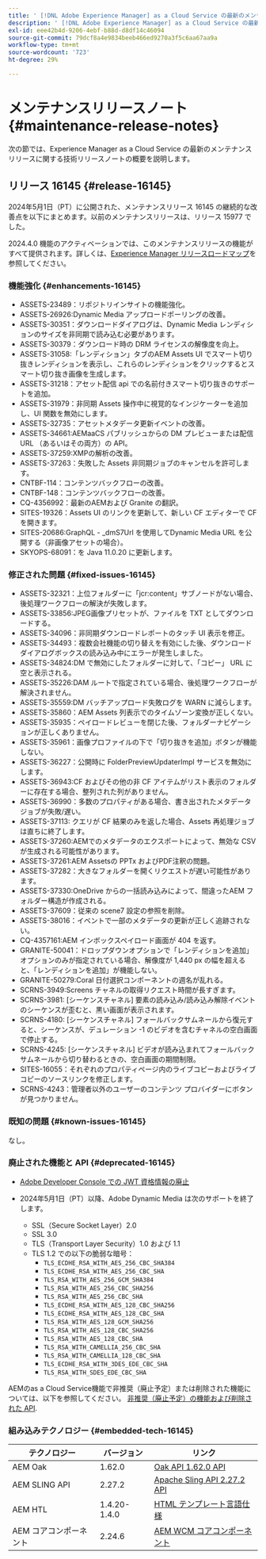 ```yaml
---
title: ' [!DNL Adobe Experience Manager] as a Cloud Service の最新のメンテナンスリリースノート'
description: ' [!DNL Adobe Experience Manager] as a Cloud Service の最新のメンテナンスリリースノート'
exl-id: eee42b4d-9206-4ebf-b88d-d8df14c46094
source-git-commit: 79dcf8a4e9834beeb466ed9270a3f5c6aa67aa9a
workflow-type: tm+mt
source-wordcount: '723'
ht-degree: 29%

---
```


# メンテナンスリリースノート {#maintenance-release-notes}

次の節では、Experience Manager as a Cloud Service の最新のメンテナンスリリースに関する技術リリースノートの概要を説明します。

## リリース 16145 {#release-16145}

2024年5月1日（PT）に公開された、メンテナンスリリース 16145 の継続的な改善点を以下にまとめます。以前のメンテナンスリリースは、リリース 15977 でした。

2024.4.0 機能のアクティベーションでは、このメンテナンスリリースの機能がすべて提供されます。詳しくは、[Experience Manager リリースロードマップ](https://experienceleague.adobe.com/ja/docs/experience-manager-release-information/aem-release-updates/update-releases-roadmap)を参照してください。

### 機能強化 {#enhancements-16145}

* ASSETS-23489：リポジトリインサイトの機能強化。
* ASSETS-26926:Dynamic Media アップロードポーリングの改善。
* ASSETS-30351：ダウンロードダイアログは、Dynamic Media レンディションのサイズを非同期で読み込む必要があります。
* ASSETS-30379：ダウンロード時の DRM ライセンスの解像度を向上。
* ASSETS-31058:「レンディション」タブのAEM Assets UI でスマート切り抜きレンディションを表示し、これらのレンディションをクリックするとスマート切り抜き画像を生成します。
* ASSETS-31218：アセット配信 api での名前付きスマート切り抜きのサポートを追加。
* ASSETS-31979：非同期 Assets 操作中に視覚的なインジケーターを追加し、UI 関数を無効にします。
* ASSETS-32735：アセットメタデータ更新イベントの改善。
* ASSETS-34661:AEMaaCS パブリッシュからの DM プレビューまたは配信 URL （あるいはその両方）の API。
* ASSETS-37259:XMPの解析の改善。
* ASSETS-37263：失敗した Assets 非同期ジョブのキャンセルを許可します。
* CNTBF-114：コンテンツバックフローの改善。
* CNTBF-148：コンテンツバックフローの改善。
* CQ-4356992：最新のAEMおよび Granite の翻訳。
* SITES-19326：Assets UI のリンクを更新して、新しい CF エディターで CF を開きます。
* SITES-20686:GraphQL - _dmS7Url を使用してDynamic Media URL を公開する（非画像アセットの場合）。
* SKYOPS-68091：を Java 11.0.20 に更新します。

### 修正された問題 {#fixed-issues-16145}

* ASSETS-32321：上位フォルダーに「jcr:content」サブノードがない場合、後処理ワークフローの解決が失敗します。
* ASSETS-33856:JPEG画像プリセットが、ファイルを TXT としてダウンロードする。
* ASSETS-34096：非同期ダウンロードレポートのタッチ UI 表示を修正。
* ASSETS-34493：複数会社機能の切り替えを有効にした後、ダウンロードダイアログボックスの読み込み中にエラーが発生しました。
* ASSETS-34824:DM で無効にしたフォルダーに対して、「コピー」 URL に空と表示される。
* ASSETS-35226:DAM ルートで指定されている場合、後処理ワークフローが解決されません。
* ASSETS-35559:DM バッチアップロード失敗ログを WARN に減らします。
* ASSETS-35860：AEM Assets 列表示でのタイムゾーン変換が正しくない。
* ASSETS-35935：ペイロードレビューを閉じた後、フォルダーナビゲーションが正しくありません。
* ASSETS-35961：画像プロファイルの下で「切り抜きを追加」ボタンが機能しない。
* ASSETS-36227：公開時に FolderPreviewUpdaterImpl サービスを無効にします。
* ASSETS-36943:CF およびその他の非 CF アイテムがリスト表示のフォルダーに存在する場合、整列された列がありません。
* ASSETS-36990：多数のプロパティがある場合、書き出されたメタデータジョブが失敗/遅い。
* ASSETS-37113: クエリが CF 結果のみを返した場合、Assets 再処理ジョブは直ちに終了します。
* ASSETS-37260:AEMでのメタデータのエクスポートによって、無効な CSV が生成される可能性があります。
* ASSETS-37261:AEM Assetsの PPTx およびPDF注釈の問題。
* ASSETS-37282：大きなフォルダーを開くリクエストが遅い可能性があります。
* ASSETS-37330:OneDrive からの一括読み込みによって、間違ったAEM フォルダー構造が作成される。
* ASSETS-37609：従来の scene7 設定の参照を削除。
* ASSETS-38016：イベントで一部のメタデータの更新が正しく追跡されない。
* CQ-4357161:AEM インボックスペイロード画面が 404 を返す。
* GRANITE-50041：ドロップダウンオプションで「レンディションを追加」オプションのみが指定されている場合、解像度が 1,440 px の幅を超えると、「レンディションを追加」が機能しない。
* GRANITE-50279:Coral 日付選択コンポーネントの週名が乱れる。
* SCRNS-3949:Screens チャネルの取得リクエスト時間が長すぎます。
* SCRNS-3981: [シーケンスチャネル] 要素の読み込み/読み込み解除イベントのシーケンスが歪むと、黒い画面が表示されます。
* SCRNS-4180: [シーケンスチャネル] フォールバックサムネールから復元すると、シーケンスが、デュレーション -1 のビデオを含むチャネルの空白画面で停止する。
* SCRNS-4245: [シーケンスチャネル] ビデオが読み込まれてフォールバックサムネールから切り替わるときの、空白画面の期間制限。
* SITES-16055：それぞれのプロパティページ内のライブコピーおよびライブコピーのソースリンクを修正します。
* SCRNS-4243：管理者以外のユーザーのコンテンツ プロバイダーにボタンが見つかりません。

### 既知の問題 {#known-issues-16145}

なし。

### 廃止された機能と API {#deprecated-16145}

* [Adobe Developer Console での JWT 資格情報の廃止](/help/security/jwt-credentials-deprecation-in-adobe-developer-console.md)

* 2024年5月1日（PT）以降、Adobe Dynamic Media は次のサポートを終了します。

   * SSL（Secure Socket Layer）2.0
   * SSL 3.0
   * TLS（Transport Layer Security）1.0 および 1.1
   * TLS 1.2 での以下の脆弱な暗号：
      * `TLS_ECDHE_RSA_WITH_AES_256_CBC_SHA384`
      * `TLS_ECDHE_RSA_WITH_AES_256_CBC_SHA`
      * `TLS_RSA_WITH_AES_256_GCM_SHA384`
      * `TLS_RSA_WITH_AES_256_CBC_SHA256`
      * `TLS_RSA_WITH_AES_256_CBC_SHA`
      * `TLS_ECDHE_RSA_WITH_AES_128_CBC_SHA256`
      * `TLS_ECDHE_RSA_WITH_AES_128_CBC_SHA`
      * `TLS_RSA_WITH_AES_128_GCM_SHA256`
      * `TLS_RSA_WITH_AES_128_CBC_SHA256`
      * `TLS_RSA_WITH_AES_128_CBC_SHA`
      * `TLS_RSA_WITH_CAMELLIA_256_CBC_SHA`
      * `TLS_RSA_WITH_CAMELLIA_128_CBC_SHA`
      * `TLS_ECDHE_RSA_WITH_3DES_EDE_CBC_SHA`
      * `TLS_RSA_WITH_SDES_EDE_CBC_SHA`


AEMのas a Cloud Service機能で非推奨（廃止予定）または削除された機能については、以下を参照してください。 [非推奨（廃止予定）の機能および削除された API](/help/release-notes/deprecated-removed-features.md).

### 組み込みテクノロジー {#embedded-tech-16145}

| テクノロジー | バージョン | リンク |
|---|---|---|
| AEM Oak | 1.62.0 | [Oak API 1.62.0 API](https://www.javadoc.io/doc/org.apache.jackrabbit/oak-api/1.62.0/index.html) |
| AEM SLING API | 2.27.2 | [Apache Sling API 2.27.2 API](https://www.javadoc.io/doc/org.apache.sling/org.apache.sling.api/latest/index.html) |
| AEM HTL | 1.4.20-1.4.0 | [HTML テンプレート言語仕様](https://github.com/adobe/htl-spec) |
| AEM コアコンポーネント | 2.24.6 | [AEM WCM コアコンポーネント](https://github.com/adobe/aem-core-wcm-components) |
